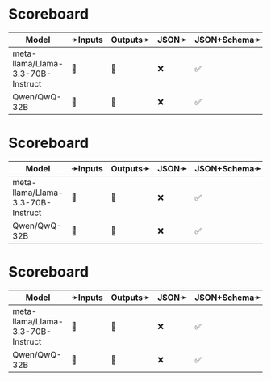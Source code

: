 # Scoreboard

| Model                             | ➛Inputs   | Outputs➛   | JSON➛   | JSON+Schema➛   | Chat | Streaming | Tools | Batch | Seed | Files | Citations | Thinking |
| --------------------------------- | --------- | ---------- | ------- | -------------- | ---- | --------- | ----- | ----- | ---- | ----- | --------- | -------- |
| meta-llama/Llama-3.3-70B-Instruct | 💬        | 💬         | ❌      | ✅             | ✅   | ✅🚩      | ✅    | ❌    | ✅   | ❌    | ❌        | ❌       |
| Qwen/QwQ-32B                      | 💬        | 💬         | ❌      | ✅             | ✅   | ✅🚩      | ✅    | ❌    | ✅   | ❌    | ❌        | ✅       |
# Scoreboard

| Model                             | ➛Inputs   | Outputs➛   | JSON➛   | JSON+Schema➛   | Chat | Streaming | Tools | Batch | Seed | Files | Citations | Thinking |
| --------------------------------- | --------- | ---------- | ------- | -------------- | ---- | --------- | ----- | ----- | ---- | ----- | --------- | -------- |
| meta-llama/Llama-3.3-70B-Instruct | 💬        | 💬         | ❌      | ✅             | ✅   | ✅🚩      | ✅    | ❌    | ✅   | ❌    | ❌        | ❌       |
| Qwen/QwQ-32B                      | 💬        | 💬         | ❌      | ✅             | ✅   | ✅🚩      | ✅    | ❌    | ✅   | ❌    | ❌        | ✅       |
# Scoreboard

| Model                             | ➛Inputs   | Outputs➛   | JSON➛   | JSON+Schema➛   | Chat | Streaming | Tools | Batch | Seed | Files | Citations | Thinking |
| --------------------------------- | --------- | ---------- | ------- | -------------- | ---- | --------- | ----- | ----- | ---- | ----- | --------- | -------- |
| meta-llama/Llama-3.3-70B-Instruct | 💬        | 💬         | ❌      | ✅             | ✅   | ✅🚩      | ✅    | ❌    | ✅   | ❌    | ❌        | ❌       |
| Qwen/QwQ-32B                      | 💬        | 💬         | ❌      | ✅             | ✅   | ✅🚩      | ✅    | ❌    | ✅   | ❌    | ❌        | ✅       |
